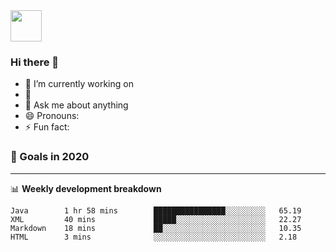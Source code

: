 <img src="https://github.com/egoist/egoist/raw/master/balloon.gif" width="50">

### Hi there 👋

- 🔭 I’m currently working on
- 🌱 
- 💬 Ask me about anything
- 😄 Pronouns:
- ⚡ Fun fact:
### 🚀 Goals in 2020


-------

📊 **Weekly development breakdown**
<!--START_SECTION:waka-->
```text
Java        1 hr 58 mins        ████████████████░░░░░░░░░   65.19 
XML         40 mins             █████░░░░░░░░░░░░░░░░░░░░   22.27 
Markdown    18 mins             ██░░░░░░░░░░░░░░░░░░░░░░░   10.35 
HTML        3 mins              ░░░░░░░░░░░░░░░░░░░░░░░░░   2.18
```
<!--END_SECTION:waka-->
